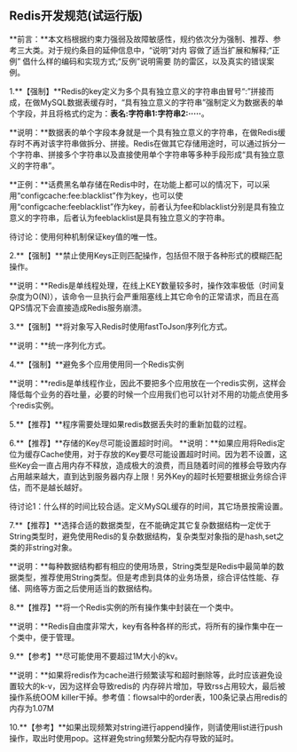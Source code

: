 ## 		     	  								Redis开发规范(试运行版)

**前言：**本文档根据约束力强弱及故障敏感性，规约依次分为强制、推荐、参考三大类。对于规约条目的延伸信息中，“说明”对内 容做了适当扩展和解释;“正例” 倡什么样的编码和实现方式;“反例”说明需要 防的雷区，以及真实的错误案例。 



1.**【强制】**Redis的key定义为多个具有独立意义的字符串由冒号“:”拼接而成，在做MySQL数据表缓存时，“具有独立意义的字符串”强制定义为数据表的单个字段，并且将格式约定为：**表名:字符串1:字符串2:·····**。

**说明：**数据表的单个字段本身就是一个具有独立意义的字符串，在做Redis缓存时不再对该字符串做拆分、拼接。Redis在做其它存储用途时，可以通过拆分一个字符串、拼接多个字符串以及直接使用单个字符串等多种手段形成“具有独立意义的字符串”。

**正例：**话费黑名单存储在Redis中时，在功能上都可以的情况下，可以采用“configcache:fee:blacklist”作为key，也可以使用“configcache:feeblacklist”作为key，前者认为fee和blacklist分别是具有独立意义的字符串，后者认为feeblacklist是具有独立意义的字符串。

待讨论：使用何种机制保证key值的唯一性。



2.**【强制】**禁止使用Keys正则匹配操作，包括但不限于各种形式的模糊匹配操作。

**说明：**Redis是单线程处理，在线上KEY数量较多时，操作效率极低（时间复杂度为O(N)），该命令一旦执行会严重阻塞线上其它命令的正常请求，而且在高QPS情况下会直接造成Redis服务崩溃。



3.**【强制】**将对象写入Redis时使用fastToJson序列化方式。

**说明：**统一序列化方式。



4.**【强制】**避免多个应用使用同一个Redis实例

**说明：**redis是单线程作业，因此不要把多个应用放在一个redis实例，这样会降低每个业务的吞吐量，必要的时候一个应用我们也可以针对不用的功能点使用多个redis实例。



5.**【推荐】**程序需要处理如果redis数据丢失时的重新加载的过程。



6.**【推荐】**存储的Key尽可能设置超时时间。
**说明：**如果应用将Redis定位为缓存Cache使用，对于存放的Key要尽可能设置超时时间。因为若不设置，这些Key会一直占用内存不释放，造成极大的浪费，而且随着时间的推移会导致内存占用越来越大，直到达到服务器内存上限！另外Key的超时长短要根据业务综合评估，而不是越长越好。

待讨论1：什么样的时间比较合适。定义MySQL缓存的时间，其它场景按需设置。



7.**【推荐】**选择合适的数据类型，在不能确定其它复杂数据结构一定优于String类型时，避免使用Redis的复杂数据结构，复杂类型对象指的是hash,set之类的非string对象。

**说明：**每种数据结构都有相应的使用场景，String类型是Redis中最简单的数据类型，推荐使用String类型。但是考虑到具体的业务场景，综合评估性能、存储、网络等方面之后使用适当的数据结构。



8.**【推荐】**将一个Redis实例的所有操作集中封装在一个类中。

**说明：**Redis自由度非常大，key有各种各样的形式，将所有的操作集中在一个类中，便于管理。



9.**【参考】**尽可能使用不要超过1M大小的kv。

**说明：**如果将redis作为cache进行频繁读写和超时删除等，此时应该避免设置较大的k-v，因为这样会导致redis的 内存碎片增加，导致rss占用较大，最后被操作系统OOM killer干掉。参考值：flowsal中的order表，100条记录占用redis的内存为1.07M



10.**【参考】**如果出现频繁对string进行append操作，则请使用list进行push操作，取出时使用pop。这样避免string频繁分配内存导致的延时。
